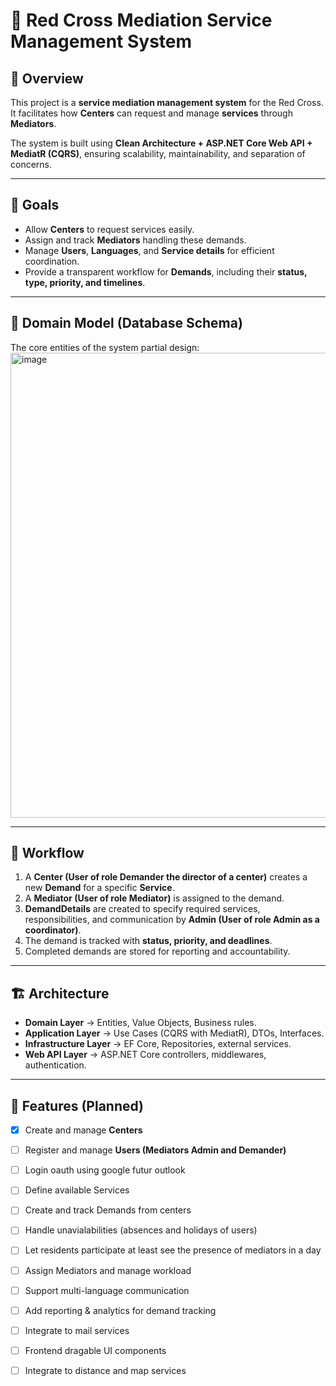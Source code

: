 # 🏥 Red Cross Mediation Service Management System

## 📌 Overview
This project is a **service mediation management system** for the Red Cross.  
It facilitates how **Centers**  can request and manage **services** through **Mediators**.  

The system is built using **Clean Architecture + ASP.NET Core Web API + MediatR (CQRS)**, ensuring scalability, maintainability, and separation of concerns.

---

## 🎯 Goals
- Allow **Centers** to request services easily.  
- Assign and track **Mediators** handling these demands.  
- Manage **Users**, **Languages**, and **Service details** for efficient coordination.  
- Provide a transparent workflow for **Demands**, including their **status, type, priority, and timelines**.  

---

## 📂 Domain Model (Database Schema)

The core entities of the system partial design:
<img width="897" height="744" alt="image" src="https://github.com/user-attachments/assets/5810be4b-a37f-4aaf-a130-edf69d911c0a" />

---

## 🔄 Workflow

1. A **Center (User of role Demander the director of a center)** creates a new **Demand** for a specific **Service**.  
2. A **Mediator (User of role Mediator)** is assigned to the demand.  
3. **DemandDetails** are created to specify required services, responsibilities, and communication by **Admin (User of role Admin as a coordinator)**.  
4. The demand is tracked with **status, priority, and deadlines**.  
5. Completed demands are stored for reporting and accountability.  

---

## 🏗️ Architecture

- **Domain Layer** → Entities, Value Objects, Business rules.  
- **Application Layer** → Use Cases (CQRS with MediatR), DTOs, Interfaces.  
- **Infrastructure Layer** → EF Core, Repositories, external services.  
- **Web API Layer** → ASP.NET Core controllers, middlewares, authentication.  

---

## 🚀 Features (Planned)
- [x] Create and manage **Centers**  
- [ ] Register and manage **Users (Mediators Admin and Demander)**
- [ ] Login oauth using google futur outlook
- [ ] Define available Services
- [ ] Create and track Demands from centers
- [ ] Handle unavialabilities (absences and holidays of users)
- [ ] Let residents participate at least see the presence of mediators in a day
- [ ] Assign Mediators and manage workload
- [ ] Support multi-language communication
- [ ] Add reporting & analytics for demand tracking
- [ ] Integrate to mail services
- [ ] Frontend dragable UI components
- [ ] Integrate to distance and map services


